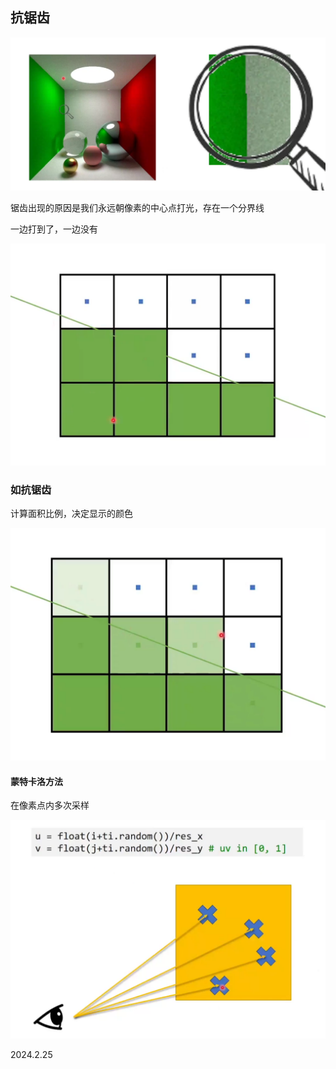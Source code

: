 ## 抗锯齿

![](./../assets/149.png)

锯齿出现的原因是我们永远朝像素的中心点打光，存在一个分界线

一边打到了，一边没有

![](./../assets/150.png)

### 如抗锯齿

计算面积比例，决定显示的颜色

![](./../assets/151.png)

#### 蒙特卡洛方法

在像素点内多次采样

![](./../assets/152.png)

2024.2.25